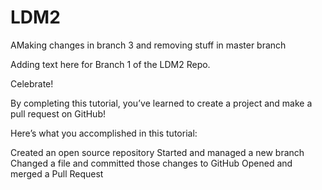 # LDM2
AMaking changes in branch 3 and removing stuff in master branch

Adding text here for Branch 1 of the LDM2 Repo.



Celebrate!



By completing this tutorial, you’ve learned to create a project and make a pull request on GitHub!

Here’s what you accomplished in this tutorial:

Created an open source repository
Started and managed a new branch
Changed a file and committed those changes to GitHub
Opened and merged a Pull Request



